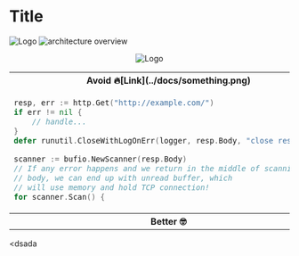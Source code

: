 Title
=

<img src="docs/img/some.png" alt="Logo">

<img src="img/arch.jpg" class="img-fluid" alt="architecture overview" />


<!--- comment  --->

<p align="center"><img src="docs/img/some.png" alt="Logo"></p>

<!--- multi line 
comment

--->

<table>
<tbody>
<tr><th>Avoid 🔥[Link](../docs/something.png)</th></tr>
<tr><td>

```go
resp, err := http.Get("http://example.com/")
if err != nil {
    // handle...
}
defer runutil.CloseWithLogOnErr(logger, resp.Body, "close response")

scanner := bufio.NewScanner(resp.Body)
// If any error happens and we return in the middle of scanning
// body, we can end up with unread buffer, which
// will use memory and hold TCP connection!
for scanner.Scan() {
```

</td></tr>
            <tr><th>Better 🤓</th></tr>
</tbody>
</table>

<dsada

<taasdav>
                  </taasdav>